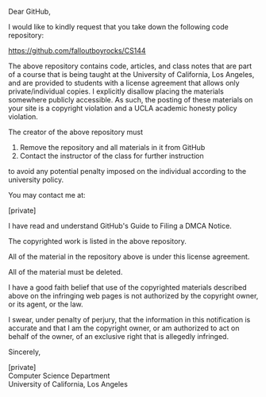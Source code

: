 Dear GitHub,

I would like to kindly request that you take down the following code repository:

https://github.com/falloutboyrocks/CS144

The above repository contains code, articles, and class notes that are part of a course that is being taught at the University of California, Los Angeles, and are provided to students with a license agreement that allows only private/individual copies. I explicitly disallow placing the materials somewhere publicly accessible. As such, the posting of these materials on your site is a copyright violation and a UCLA academic honesty policy violation.

The creator of the above repository must

1.  Remove the repository and all materials in it from GitHub  
2.  Contact the instructor of the class for further instruction

to avoid any potential penalty imposed on the individual according to the university policy.

You may contact me at:

[private]  

I have read and understand GitHub's Guide to Filing a DMCA Notice.

The copyrighted work is listed in the above repository.

All of the material in the repository  above is under this license agreement.

All of the material must be deleted.

I have a good faith belief that use of the copyrighted materials described above on the infringing web pages is not authorized by the copyright owner, or its agent, or the law.

I swear, under penalty of perjury, that the information in this notification is accurate and that I am the copyright owner, or am authorized to act on behalf of the owner, of an exclusive right that is allegedly infringed.

Sincerely,

[private]  
Computer Science Department  
University of California, Los Angeles
